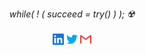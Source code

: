 <p align="center" text-align="center">
  <i>while( ! ( succeed = try() ) );  ☢️</i>
  <br><br>
  <a href="https://www.linkedin.com/in/nikhithvasa/"><img height="18" width="18" src="./linkedin.svg" /></a>
  <a href="https://twitter.com/Nickvasa0"><img height="18" width="18" src="./twitter.svg" /></a>
  <a href="mailto:vasanikhith@gmail.com"><img height="18" width="18" src="./gmail.svg" /></a><br><br>
  <a href="#>My Portfolio</a>
  <br>
</p>
